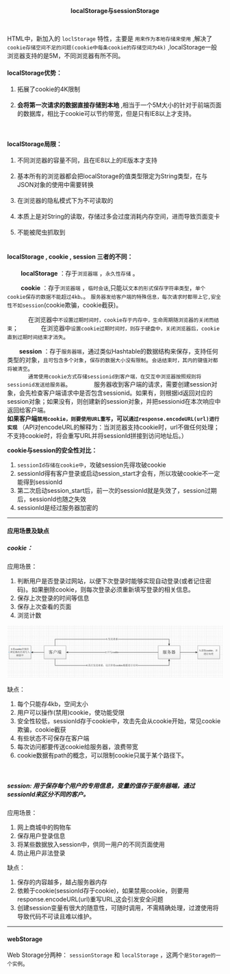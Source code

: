 <p align="center"><strong>localStorage与sessionStorage</strong></p>
</br>

HTML中，新加入的 `loclStorage` 特性，主要是 `用来作为本地存储来使用` ,解决了 `cookie存储空间不足的问题(cookie中每条cookie的存储空间为4k)` ,localStorage一般浏览器支持的是5M，不同浏览器有所不同。
</br>

#### localStorage优势：
<ol>
    <li>拓展了cookie的4K限制</li></br>
    <li><strong>会将第一次请求的数据直接存储到本地</strong> ,相当于一个5M大小的针对于前端页面的数据库，相比于cookie可以节约带宽，但是只有IE8以上才支持。</li>
</ol>
</br>

#### localStorage局限：
<ol>
    <li>不同浏览器的容量不同，且在IE8以上的IE版本才支持</li></br>
    <li>基本所有的浏览器都会把localStorage的值类型限定为String类型，在与JSON对象的使用中需要转换</li></br>
    <li>在浏览器的隐私模式下为不可读取的</li></br>
    <li>本质上是对String的读取，存储过多会过度消耗内存空间，进而导致页面变卡</li></br>
    <li>不能被爬虫抓取到</li></br>
</ol>

#### localStorage , cookie , session 三者的不同：

&ensp;&ensp;&ensp;&ensp; **localStorage** ：存于`浏览器端` ，`永久性存储` 。
</br>

&ensp;&ensp;&ensp;&ensp; **cookie** ：存于`浏览器端` ，`临时会话`,只能以`文本的形式保存字符串类型`，`单个cookie保存的数据不能超过4kb。`。 `服务器发给客户端的特殊信息，每次请求时都带上它,安全性不如session`(cookie欺骗，cookie截获)。

&ensp;&ensp;&ensp;&ensp;&ensp;&ensp;&ensp;在浏览器中`不设置过期时间时，cookie存于内存中，生命周期随浏览器的关闭而结束`；
&ensp;&ensp;&ensp;&ensp;&ensp;&ensp;&ensp;在浏览器中`设置cookie过期时间时，则存于硬盘中，关闭浏览器后，cookie直到过期时间结束才消失`。
</br>
    
&ensp;&ensp;&ensp;&ensp;**session** ：存于`服务器端`，通过类似Hashtable的数据结构来保存，支持任何类型的对象，`且可包含多个对象`，`保存的数据大小没有限制`。`会话结束时，其内的键值对都将被清空`。</br>
&ensp;&ensp;&ensp;&ensp;&ensp;&ensp;&ensp;`通常使用cookie方式存储sessionid到客户端，在交互中浏览器按照规则将sessionid发送给服务器`。
&ensp;&ensp;&ensp;&ensp;&ensp;&ensp;&ensp;服务器收到客户端的请求，需要创建session对象，会先检查客户端请求中是否包含sessionid。如果有，则根据id返回对应的session对象；如果没有，则创建新的session对象，并把sessionid在本次响应中返回给客户端。</br>
**如果客户端`禁用cookie，则要使用URL重写`，可以`通过response.encodeURL(url)进行实现`**
（API对encodeURL的解释为：当浏览器支持cookie时，url不做任何处理；不支持cookie时，将会重写URL并将sessionId拼接到访问地址后。）
</br>

**cookie与session的安全性对比：**
    <ol>
        <li>`sessionId存储在cookie中`，攻破session先得攻破cookie</li>
        <li>sessionId得有客户登录或启动session_start才会有，所以攻破cookie不一定能得到sessionId</li>
        <li>第二次启动session_start后，前一次的sessionId就是失效了，session过期后，sessionId也随之失效</li>
        <li>sessionId是经过服务器加密的</li>
    </ol>

---
#### 应用场景及缺点

##### cookie：

<p>应用场景：</p>
<ol>
    <li>判断用户是否登录过网站，以便下次登录时能够实现自动登录(或者记住密码)。如果删除cookie，则每次登录必须重新填写登录的相关信息。</li>
    <li>保存上次登录的时间等信息</li>
    <li>保存上次查看的页面</li>
    <li>浏览计数</li>
</ol>

![avatar](/public/pictures/localStorage&session&cookie-img/cookie应用流程图.png)

<p>缺点：</p>
<ol>
    <li>每个只能存4kb，空间太小</li>
    <li>用户可以操作(禁用)cookie，使功能受限</li>
    <li>安全性较低，sessionId存于cookie中，攻击先会从cookie开始，常见cookie欺骗，cookie截获</li>
    <li>有些状态不可保存在客户端</li>
    <li>每次访问都要传送cookie给服务器，浪费带宽</li>
    <li>cookie数据有path的概念，可以限制cookie只属于某个路径下。</li>
</ol>
</br>

##### session: 用于保存每个用户的专用信息，变量的值存于服务器端，通过sessionId来区分不同的客户。

<p>应用场景：</p>
<ol>
    <li>网上商城中的购物车</li>
    <li>保存用户登录信息</li>
    <li>将某些数据放入session中，供同一用户的不同页面使用</li>
    <li>防止用户非法登录</li>
</ol>

<p>缺点：</p>

<ol>
    <li>保存的内容越多，越占服务器内存</li>
    <li>依赖于cookie(sessionId存于cookie)，如果禁用cookie，则要用response.encodeURL(url)重写URL,这会引发安全问题</li>
    <li>创建session变量有很大的随意性，可随时调用，不需精确处理，过渡使用将导致代码不可读且难以维护。</li>
</ol>

---
#### webStorage
Web Storage分两种： `sessionStorage` 和 `localStorage` ，这两个`是Storage的一个实例`。